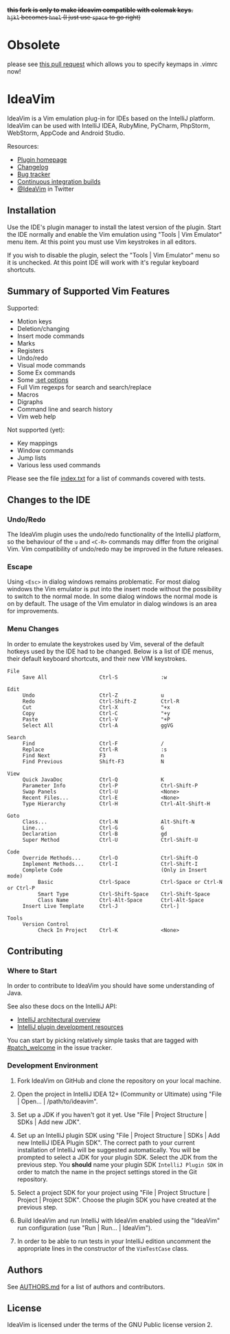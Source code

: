 ~~**this fork is only to make ideavim compatible with colemak keys.**~~  
~~`hjkl` becomes `hnel` (I just use `space` to go right)~~  

Obsolete
=======
please see [this pull request](https://github.com/JetBrains/ideavim/pull/27) which allows you to specify keymaps in .vimrc now!  

IdeaVim
=======

IdeaVim is a Vim emulation plug-in for IDEs based on the IntelliJ platform.
IdeaVim can be used with IntelliJ IDEA, RubyMine, PyCharm, PhpStorm, WebStorm,
AppCode and Android Studio.

Resources:

* [Plugin homepage](http://plugins.jetbrains.com/plugin/164)
* [Changelog](https://github.com/JetBrains/ideavim/blob/master/CHANGES.md)
* [Bug tracker](http://youtrack.jetbrains.com/issues/VIM)
* [Continuous integration builds](http://teamcity.jetbrains.com/project.html?projectId=IdeaVim)
* [@IdeaVim](http://twitter.com/ideavim) in Twitter


Installation
------------

Use the IDE's plugin manager to install the latest version of the plugin.
Start the IDE normally and enable the Vim emulation using "Tools | Vim
Emulator" menu item. At this point you must use Vim keystrokes in all editors.

If you wish to disable the plugin, select the "Tools | Vim Emulator" menu so
it is unchecked. At this point IDE will work with it's regular keyboard
shortcuts.


Summary of Supported Vim Features
---------------------------------

Supported:

* Motion keys
* Deletion/changing
* Insert mode commands
* Marks
* Registers
* Undo/redo
* Visual mode commands
* Some Ex commands
* Some [:set options](https://github.com/JetBrains/ideavim/blob/master/doc/set-commands.md)
* Full Vim regexps for search and search/replace
* Macros
* Digraphs
* Command line and search history
* Vim web help

Not supported (yet):

* Key mappings
* Window commands
* Jump lists
* Various less used commands

Please see the file [index.txt](https://github.com/JetBrains/ideavim/blob/master/index.txt)
for a list of commands covered with tests.


Changes to the IDE
------------------

### Undo/Redo

The IdeaVim plugin uses the undo/redo functionality of the IntelliJ platform,
so the behaviour of the `u` and `<C-R>` commands may differ from the original
Vim. Vim compatibility of undo/redo may be improved in the future releases.

### Escape

Using `<Esc>` in dialog windows remains problematic. For most dialog windows
the Vim emulator is put into the insert mode without the possibility to switch to
the normal mode. In some dialog windows the normal mode is on by default. The
usage of the Vim emulator in dialog windows is an area for improvements.

### Menu Changes

In order to emulate the keystrokes used by Vim, several of the default hotkeys
used by the IDE had to be changed. Below is a list of IDE menus, their default
keyboard shortcuts, and their new VIM keystrokes.

    File
         Save All                 Ctrl-S              :w

    Edit
         Undo                     Ctrl-Z              u
         Redo                     Ctrl-Shift-Z        Ctrl-R
         Cut                      Ctrl-X              "+x
         Copy                     Ctrl-C              "+y
         Paste                    Ctrl-V              "+P
         Select All               Ctrl-A              ggVG

    Search
         Find                     Ctrl-F              /
         Replace                  Ctrl-R              :s
         Find Next                F3                  n
         Find Previous            Shift-F3            N

    View
         Quick JavaDoc            Ctrl-Q              K
         Parameter Info           Ctrl-P              Ctrl-Shift-P
         Swap Panels              Ctrl-U              <None>
         Recent Files...          Ctrl-E              <None>
         Type Hierarchy           Ctrl-H              Ctrl-Alt-Shift-H

    Goto
         Class...                 Ctrl-N              Alt-Shift-N
         Line...                  Ctrl-G              G
         Declaration              Ctrl-B              gd
         Super Method             Ctrl-U              Ctrl-Shift-U

    Code
         Override Methods...      Ctrl-O              Ctrl-Shift-O
         Implement Methods...     Ctrl-I              Ctrl-Shift-I
         Complete Code                                (Only in Insert mode)
              Basic               Ctrl-Space          Ctrl-Space or Ctrl-N or Ctrl-P
              Smart Type          Ctrl-Shift-Space    Ctrl-Shift-Space
              Class Name          Ctrl-Alt-Space      Ctrl-Alt-Space
         Insert Live Template     Ctrl-J              Ctrl-]

    Tools
         Version Control
              Check In Project    Ctrl-K              <None>


Contributing
------------

### Where to Start

In order to contribute to IdeaVim you should have some understanding of Java.

See also these docs on the IntelliJ API:

* [IntelliJ architectural overview](http://confluence.jetbrains.com/display/IDEADEV/IntelliJ+IDEA+Architectural+Overview)
* [IntelliJ plugin development resources](http://confluence.jetbrains.com/display/IDEADEV/PluginDevelopment)

You can start by picking relatively simple tasks that are tagged with
[#patch_welcome](http://youtrack.jetbrains.com/issues/VIM?q=%23patch_welcome)
in the issue tracker.


### Development Environment

1. Fork IdeaVim on GitHub and clone the repository on your local machine.

2. Open the project in IntelliJ IDEA 12+ (Community or Ultimate) using "File |
   Open... | /path/to/ideavim".

3. Set up a JDK if you haven't got it yet. Use "File | Project Structure | SDKs
   | Add new JDK".

4. Set up an IntelliJ plugin SDK using "File | Project Structure | SDKs | Add
   new IntelliJ IDEA Plugin SDK". The correct path to your current installation
   of IntelliJ will be suggested automatically. You will be prompted to select a
   JDK for your plugin SDK. Select the JDK from the previous step. You
   **should** name your plugin SDK `IntelliJ Plugin SDK` in order to match the
   name in the project settings stored in the Git repository.

5. Select a project SDK for your project using "File | Project Structure |
   Project | Project SDK". Choose the plugin SDK you have created at the
   previous step.

6. Build IdeaVim and run IntelliJ with IdeaVim enabled using the "IdeaVim" run
   configuration (use "Run | Run... | IdeaVim").

7. In order to be able to run tests in your IntelliJ edition uncomment the
   appropriate lines in the constructor of the `VimTestCase` class.


Authors
-------

See [AUTHORS.md](https://github.com/JetBrains/ideavim/blob/master/AUTHORS.md)
for a list of authors and contributors.


License
-------

IdeaVim is licensed under the terms of the GNU Public license version 2.

